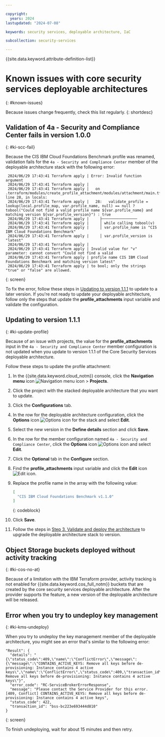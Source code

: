 ```yaml
---

copyright:
  years: 2024
lastupdated: "2024-07-08"

keywords: security services, deployable architecture, IaC

subcollection: security-services

---
```


{{site.data.keyword.attribute-definition-list}}

# Known issues with core security services deployable architectures
{: #known-issues}

Because issues change frequently, check this list regularly.
{: shortdesc}

## Validation of 4a - Security and Compliance Center fails in version 1.0.0
{: #ki-scc-fail}

Because the CIS IBM Cloud Foundations Benchmark profile was renamed, validation fails for the `4a - Security and Compliance Center` member of the deployable architecture stack with the following error:

```hcl
 2024/06/29 17:43:41 Terraform apply | Error: Invalid function argument
 2024/06/29 17:43:41 Terraform apply |
 2024/06/29 17:43:41 Terraform apply |   on .terraform/modules/create_profile_attachment/modules/attachment/main.tf line 28, in locals:
 2024/06/29 17:43:41 Terraform apply |   28:   validate_profile = lookup(local.profile_map, var.profile_name, null) == null ? tobool("Could not find a valid profile name ${var.profile_name} and matching version ${var.profile_version}") : true
 2024/06/29 17:43:41 Terraform apply |     ├────────────────
 2024/06/29 17:43:41 Terraform apply |     │ while calling tobool(v)
 2024/06/29 17:43:41 Terraform apply |     │ var.profile_name is "CIS IBM Cloud Foundations Benchmark"
 2024/06/29 17:43:41 Terraform apply |     │ var.profile_version is "latest"
 2024/06/29 17:43:41 Terraform apply |
 2024/06/29 17:43:41 Terraform apply | Invalid value for "v" parameter: cannot convert "Could not find a valid
 2024/06/29 17:43:41 Terraform apply | profile name CIS IBM Cloud Foundations Benchmark and matching version latest"
 2024/06/29 17:43:41 Terraform apply | to bool; only the strings "true" or "false" are allowed.
 ```
{: screen}

To fix the error, follow these steps in [Updating to version 1.1.1](#ki-update-profile) to update to a later version. If you're not ready to update your deployable architecture, follow only the steps that update the **profile_attachments** input variable and validate the configuration.

## Updating to version 1.1.1
{: #ki-update-profile}

Because of an issue with projects, the value for the **profile_attachments** input in the `4a - Security and Compliance Center` member configuration is not updated when you update to version 1.1.1 of the Core Security Services deployable architecture.

Follow these steps to update the profile attachment:

1.  In the {{site.data.keyword.cloud_notm}} console, click the **Navigation menu** icon ![Navigation menu icon](../icons/icon_hamburger.svg "Menu") > **Projects**.
1.  Click the project with the stacked deployable architecture that you want to update.
1.  Click the **Configurations** tab.
1.  In the row for the deployable architecture configuration, click the **Options** icon ![Options icon](../icons/action-menu-icon.svg "Options") for the stack and select **Edit**.
1.  Select the new version in the **Define details** section and click **Save**.
1.  In the row for the member configuration named `4a - Security and Compliance Center`, click the **Options** icon ![Options icon](../icons/action-menu-icon.svg "Options") and select **Edit**.
1.  Click the **Optional** tab in the **Configure** section.
1.  Find the **profile_attachments** input variable and click the **Edit** icon ![Edit icon](../icons/edit-tagging.svg "Edit").
1.  Replace the profile name in the array with the following value:

    ```json
    [
      "CIS IBM Cloud Foundations Benchmark v1.1.0"
    ]
    ```
    {: codeblock}

1.  Click **Save**.
1.  Follow the steps in [Step 3. Validate and deploy the architecture](/docs/security-services?topic=security-services-deploy-css#deploy-validate) to upgrade the deployable architecture stack to version.

## Object Storage buckets deployed without activity tracking
{: #ki-cos-no-at}

Because of a limitation with the IBM Terraform provider, activity tracking is not enabled for {{site.data.keyword.cos_full_notm}} buckets that are created by the core security services deployable architecture. After the provider supports the feature, a new version of the deployable architecture will be released.

## Error when you try to undeploy key management
{: #ki-kms-undeploy}

When you try to undeploy the key management member of the deployable architecture, you might see an error that's similar to the following error:

```hcl
"Result": {
  "details": "{\"status_code\":409,\"name\":\"ConflictError\",\"message\":{\"message\":\"CONTAINS_ACTIVE_KEYS: Remove all keys before de-provisioning: Instance contains 4 active keys\",\"name\":\"ConflictError\",\"status_code\":409,\"transaction_id\":\"\"},\"description\":\"CONTAINS_ACTIVE_KEYS: Remove all keys before de-provisioning: Instance contains 4 active keys\"}",
  "error_code": "RC-ServiceBrokerErrorResponse",
  "message": "Please contact the Service Provider for this error. [409, Conflict] CONTAINS_ACTIVE_KEYS: Remove all keys before de-provisioning: Instance contains 4 active keys",
  "status_code": 422,
  "transaction_id": "bss-bc223e693444d810"
}
```
{: screen}

To finish undeploying, wait for about 15 minutes and then retry.
